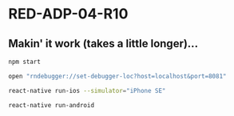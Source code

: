 # RED-ADP-04-R10

## Makin' it work (takes a little longer)...

```bash
npm start
```

```bash
open "rndebugger://set-debugger-loc?host=localhost&port=8081"
```

```bash
react-native run-ios --simulator="iPhone SE"
```

```bash
react-native run-android
```
